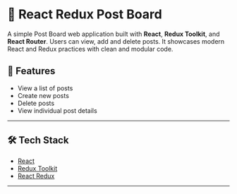 # 📝 React Redux Post Board

A simple Post Board web application built with **React**, **Redux Toolkit**, and **React Router**. Users can view, add and delete posts. It showcases modern React and Redux practices with clean and modular code.

## 🚀 Features

- View a list of posts
- Create new posts
- Delete posts
- View individual post details

---

## 🛠 Tech Stack

- [React](https://reactjs.org/)
- [Redux Toolkit](https://redux-toolkit.js.org/)
- [React Redux](https://react-redux.js.org/)

---
